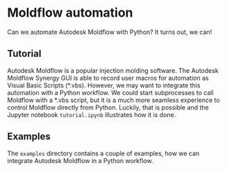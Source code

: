 # Moldflow automation

Can we automate Autodesk Moldflow with Python? It turns out, we can! 

## Tutorial
Autodesk Moldflow is a popular injection molding software. The Autodesk Moldflow Synergy GUI is able to record user macros for automation as Visual Basic Scripts (*.vbs). However, we may want to integrate this automation with a Python workflow. We could start subprocesses to call Moldflow with a *.vbs script, but it is a much more seamless experience to control Moldflow directly from Python. Luckily, that is possible and the Jupyter notebook `tutorial.ipynb` illustrates how it is done. 

## Examples 
The `examples` directory contains a couple of examples, how we can integrate Autodesk Moldflow in a Python workflow.
